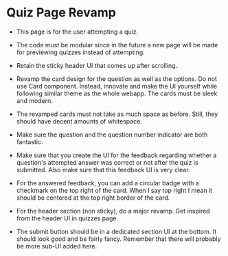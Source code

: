 # Quiz Page Revamp

- This page is for the user attempting a quiz.
- The code must be modular since in the future a new page will be made for previewing quizzes instead of attempting.
- Retain the sticky header UI that comes up after scrolling.
- Revamp the card design for the question as well as the options. Do not use Card component. Instead, innovate and make the UI yourself while following similar theme as the whole webapp. The cards must be sleek and modern.
- The revamped cards must not take as much space as before. Still, they should have decent amounts of whitespace.
- Make sure the question and the question number indicator are both fantastic.
- Make sure that you create the UI for the feedback regarding whether a question's attempted answer was correct or not after the quiz is submitted. Also make sure that this feedback UI is very clear.
- For the answered feedback, you can add a circular badge with a checkmark on the top right of the card. When I say top right I mean it should be centered at the top right border of the card.

- For the header section (non sticky), do a major revamp. Get inspired from the header UI in quizzes page.
- The submit button should be in a dedicated section UI at the bottom. It should look good and be fairly fancy. Remember that there will probably be more sub-UI added here.
